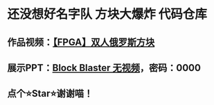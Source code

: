 # 还没想好名字队 方块大爆炸 代码仓库

## 作品视频：[【FPGA】双人俄罗斯方块](https://www.bilibili.com/video/BV1NV4y1N72T/)

## 展示PPT：[Block Blaster 无视频](https://rec.ustc.edu.cn/share/adc57600-9721-11ee-8457-655e2cf9c7e8)，密码：0000

## 点个⭐Star⭐谢谢喵！
